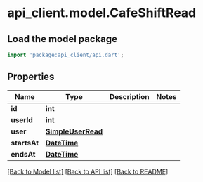 # api_client.model.CafeShiftRead

## Load the model package
```dart
import 'package:api_client/api.dart';
```

## Properties
Name | Type | Description | Notes
------------ | ------------- | ------------- | -------------
**id** | **int** |  | 
**userId** | **int** |  | 
**user** | [**SimpleUserRead**](SimpleUserRead.md) |  | 
**startsAt** | [**DateTime**](DateTime.md) |  | 
**endsAt** | [**DateTime**](DateTime.md) |  | 

[[Back to Model list]](../README.md#documentation-for-models) [[Back to API list]](../README.md#documentation-for-api-endpoints) [[Back to README]](../README.md)


